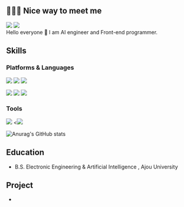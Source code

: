 ## 🧚🏻‍♀️ Nice way to meet me

<a href="https://velog.io/@conel77" target="_blank"><img src="https://img.shields.io/badge/Conel77-20C997?style=flat-square&logo=Velog&logoColor=white"/></a>  <a href="17innovation@gmail.com" target="_blank"><img src="https://img.shields.io/badge/17innovation@gmail.com-EA4335?style=flat-square&logo=Gmail&logoColor=white"/></a>
</br>
Hello everyone 👋 I am AI engineer and Front-end programmer.




## Skills
### Platforms & Languages
<img src="https://img.shields.io/badge/React-61DAFB?style=flat-square&logo=React&logoColor=black"/>   <img src="https://img.shields.io/badge/Flutter-02569B?style=flat-square&logo=Flutter&logoColor=white"/>  <img src="https://img.shields.io/badge/JavaScript-F7DF1E?style=flat-square&logo=JavaScript&logoColor=black"/>

<img src="https://img.shields.io/badge/Python-3776AB?style=flat-square&logo=React&logoColor=white"/>  <img src="https://img.shields.io/badge/C++-00599C?style=flat-square&logo=C++&logoColor=white"/>  <img src="https://img.shields.io/badge/R-276DC3?style=flat-square&logo=R&logoColor=white"/>      

### Tools
<img src="https://img.shields.io/badge/Visual Studio Code-007ACC?style=flat-square&logo=Visual Studio Code&logoColor=white"/>  <<img src="https://img.shields.io/badge/Pycharm-000000?style=flat-square&logo=Pycharm&logoColor=white"/>


![Anurag's GitHub stats](https://github-readme-stats.vercel.app/api?username=conel77&show_icons=true&theme=radical)

## Education
* B.S. Electronic Engineering & Artificial Intelligence , Ajou University 

## Project
* 
